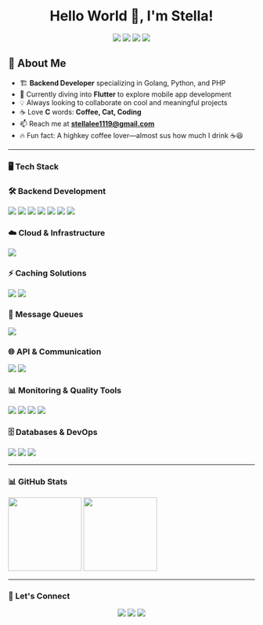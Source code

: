 <h1 align="center">Hello World 👋, I'm Stella!</h1>

<p align="center">
  <img src="https://img.shields.io/badge/Golang-%2300ADD8.svg?style=for-the-badge&logo=go&logoColor=white" />
  <img src="https://img.shields.io/badge/Python-%233776AB.svg?style=for-the-badge&logo=python&logoColor=white" />
  <img src="https://img.shields.io/badge/PHP-%23777BB4.svg?style=for-the-badge&logo=php&logoColor=white" />
  <img src="https://img.shields.io/badge/Flutter-%2302569B.svg?style=for-the-badge&logo=flutter&logoColor=white" />
</p>

## 🚀 About Me  
- 🏗 **Backend Developer** specializing in Golang, Python, and PHP  
- 🌱 Currently diving into **Flutter** to explore mobile app development  
- 💡 Always looking to collaborate on cool and meaningful projects  
- ☕ Love **C** words: **Coffee, Cat, Coding**  
- 📫 Reach me at **stellalee1119@gmail.com**  
- 🔥 Fun fact: A highkey coffee lover—almost sus how much I drink ☕😆  

---

### 🖥️ Tech Stack  

### 🛠️ Backend Development  
<p align="left">
  <img src="https://img.shields.io/badge/Golang-%2300ADD8.svg?style=for-the-badge&logo=go&logoColor=white" />
  <img src="https://img.shields.io/badge/Fiber-%2335C0FB.svg?style=for-the-badge&logo=fiber&logoColor=white" />
  <img src="https://img.shields.io/badge/Gin-%23000000.svg?style=for-the-badge&logo=gin&logoColor=white" />
  <img src="https://img.shields.io/badge/GORM-%234B275F.svg?style=for-the-badge&logo=go&logoColor=white" />
  <img src="https://img.shields.io/badge/Django-%23092E20.svg?style=for-the-badge&logo=django&logoColor=white" />
  <img src="https://img.shields.io/badge/CodeIgniter-%23F05133.svg?style=for-the-badge&logo=codeigniter&logoColor=white" />
  <img src="https://img.shields.io/badge/Laravel-%23FF2D20.svg?style=for-the-badge&logo=laravel&logoColor=white" />
</p>

### ☁️ Cloud & Infrastructure  
<p align="left">
  <img src="https://img.shields.io/badge/AWS-%23232F3E.svg?style=for-the-badge&logo=amazonaws&logoColor=white" />
</p>

### ⚡ Caching Solutions  
<p align="left">
  <img src="https://img.shields.io/badge/Redis-%23DC382D.svg?style=for-the-badge&logo=redis&logoColor=white" />
  <img src="https://img.shields.io/badge/Memcached-%230A1D37.svg?style=for-the-badge&logo=memcached&logoColor=white" />
</p>

### 📩 Message Queues  
<p align="left">
  <img src="https://img.shields.io/badge/RabbitMQ-%23314A86.svg?style=for-the-badge&logo=rabbitmq&logoColor=white" />
</p>

### 🌐 API & Communication  
<p align="left">
  <img src="https://img.shields.io/badge/RESTful_API-%23F7B731.svg?style=for-the-badge&logo=api&logoColor=white" />
  <img src="https://img.shields.io/badge/gRPC-%232696FF.svg?style=for-the-badge&logo=grpc&logoColor=white" />
</p>

### 📊 Monitoring & Quality Tools  
<p align="left">
  <img src="https://img.shields.io/badge/Prometheus-%2300A3E0.svg?style=for-the-badge&logo=prometheus&logoColor=white" />
  <img src="https://img.shields.io/badge/Grafana-%23F46800.svg?style=for-the-badge&logo=grafana&logoColor=white" />
  <img src="https://img.shields.io/badge/New%20Relic-%23FF6600.svg?style=for-the-badge&logo=newrelic&logoColor=white" />
  <img src="https://img.shields.io/badge/SonarQube-%2300B5E2.svg?style=for-the-badge&logo=sonarqube&logoColor=white" />
</p>

### 🗄️ Databases & DevOps  
<p align="left">
  <img src="https://img.shields.io/badge/MySQL-%234479A1.svg?style=for-the-badge&logo=mysql&logoColor=white" />
  <img src="https://img.shields.io/badge/Docker-%232496ED.svg?style=for-the-badge&logo=docker&logoColor=white" />
  <img src="https://img.shields.io/badge/Jenkins-%23D24939.svg?style=for-the-badge&logo=jenkins&logoColor=white" />
</p>


---

### 📊 GitHub Stats  
<p align="left">
  <img src="https://github-readme-stats.vercel.app/api?username=stella-newprint&show_icons=true&theme=tokyonight" height="150"/>
  <img src="https://github-readme-stats.vercel.app/api/top-langs/?username=stella-newprint&layout=compact&theme=tokyonight" height="150"/>
</p>

---

### 💬 Let's Connect  
<p align="center">
  <a href="mailto:stellalee1119@gmail.com"><img src="https://img.shields.io/badge/Email-D14836?style=for-the-badge&logo=gmail&logoColor=white"/></a>
  <a href="https://github.com/Gahyunlee23"><img src="https://img.shields.io/badge/GitHub-181717?style=for-the-badge&logo=github&logoColor=white"/></a>
  <a href="https://www.notion.so/My-Coding-Portfolio-190f7a46f2c28036870ad3796600bd55"><img src="https://img.shields.io/badge/Notion-%23000000.svg?style=for-the-badge&logo=notion&logoColor=white"/></a>
</p>
